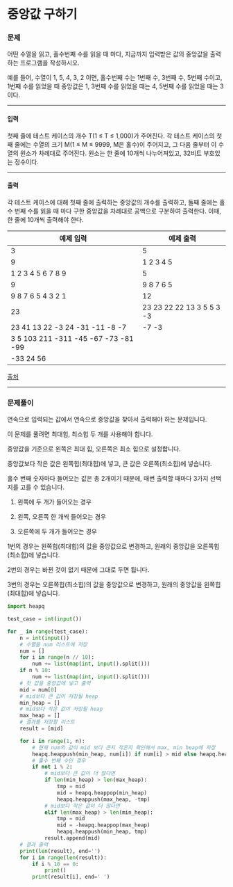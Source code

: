 # 중앙값 구하기

### 문제

어떤 수열을 읽고, 홀수번째 수를 읽을 때 마다, 지금까지 입력받은 값의 중앙값을 출력하는 프로그램을 작성하시오.   

예를 들어, 수열이 1, 5, 4, 3, 2 이면, 홀수번째 수는 1번째 수, 3번째 수, 5번째 수이고, 1번째 수를 읽었을 때 중앙값은 1, 3번째 수를 읽었을 때는 4, 5번째 수를 읽었을 때는 3이다.   

---

#### 입력

첫째 줄에 테스트 케이스의 개수 T(1 ≤ T ≤ 1,000)가 주어진다. 각 테스트 케이스의 첫째 줄에는 수열의 크기 M(1 ≤ M ≤ 9999, M은 홀수)이 주어지고, 그 다음 줄부터 이 수열의 원소가 차례대로 주어진다. 원소는 한 줄에 10개씩 나누어져있고, 32비트 부호있는 정수이다.

---

#### 출력

각 테스트 케이스에 대해 첫째 줄에 출력하는 중앙값의 개수를 출력하고, 둘째 줄에는 홀수 번째 수를 읽을 때 마다 구한 중앙값을 차례대로 공백으로 구분하여 출력한다. 이때, 한 줄에 10개씩 출력해야 한다.

| 예제 입력 | 예제 출력 |
|----------|----------|
|3|5|
|9|1 2 3 4 5|
|1 2 3 4 5 6 7 8 9|5|
|9|9 8 7 6 5|
|9 8 7 6 5 4 3 2 1|12|
|23|23 23 22 22 13 3 5 5 3 -3|
|23 41 13 22 -3 24 -31 -11 -8 -7|-7 -3|
|3 5 103 211 -311 -45 -67 -73 -81 -99||
|-33 24 56||

[출처](https://www.acmicpc.net/problem/2696)

---

### 문제풀이

연속으로 입력되는 값에서 연속으로 중앙값을 찾아서 출력해야 하는 문제입니다.   

이 문제를 풀려면 최대힙, 최소힙 두 개를 사용해야 합니다.   

중앙값을 기준으로 왼쪽은 최대 힙, 오른쪽은 최소 힙으로 설정합니다.  

중앙값보다 작은 값은 왼쪽힙(최대힙)에 넣고, 큰 값은 오른쪽(최소힙)에 넣습니다.   

홀수 번째 숫자마다 들어오는 값은 총 2개이기 때문에, 매번 출력할 때마다 3가지 선택지를 고를 수 있습니다.   

1. 왼쪽에 두 개가 들어오는 경우

2. 왼쪽, 오른쪽 한 개씩 들어오는 경우

3. 오른쪽에 두 개가 들어오는 경우

1번의 경우는 왼쪽힙(최대힙)의 값을 중앙값으로 변경하고, 원래의 중앙값을 오른쪽힙(최소힙)에 넣습니다.   

2번의 경우는 바뀐 것이 없기 때문에 그대로 두면 됩니다.   

3번의 경우는 오른쪽힙(최소힙)의 값을 중앙값으로 변경하고, 원래의 중앙값을 왼쪽힙(최대힙)에 넣습니다.   

~~~python
import heapq

test_case = int(input())

for _ in range(test_case):
    n = int(input())
    # 수열을 num 리스트에 저장
    num = []
    for i in range(n // 10):
        num += list(map(int, input().split()))
    if n % 10:
        num += list(map(int, input().split()))
    # 첫 값을 중앙값에 넣고 출력
    mid = num[0]
    # mid보다 큰 값이 저장될 heap
    min_heap = []
    # mid보다 작은 값이 저장될 heap
    max_heap = []
    # 결과를 저장할 리스트
    result = [mid]

    for i in range(1, n):
        # 현재 num의 값이 mid 보다 큰지 작은지 확인해서 max, min heap에 저장
        heapq.heappush(min_heap, num[i]) if num[i] > mid else heapq.heappush(max_heap, -num[i])
        # 홀수 번째 수인 경우
        if not i % 2:
            # mid보다 큰 값이 더 많다면
            if len(min_heap) > len(max_heap):
                tmp = mid
                mid = heapq.heappop(min_heap)
                heapq.heappush(max_heap, -tmp)
            # mid보다 작은 값이 더 많다면
            elif len(max_heap) > len(min_heap):
                tmp = mid
                mid = -heapq.heappop(max_heap)
                heapq.heappush(min_heap, tmp)
            result.append(mid)
    # 결과 출력
    print(len(result), end='')
    for i in range(len(result)):
        if i % 10 == 0:
            print()
        print(result[i], end=' ')
~~~
